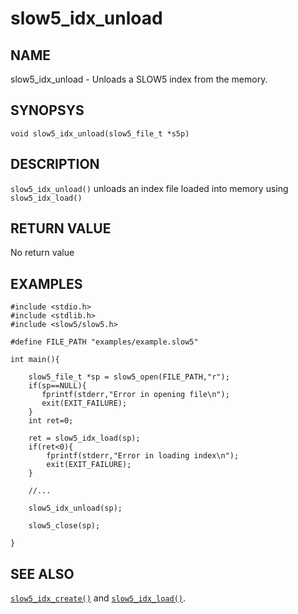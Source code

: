 # slow5_idx_unload

## NAME
slow5_idx_unload - Unloads a SLOW5 index from the memory.

## SYNOPSYS
`void slow5_idx_unload(slow5_file_t *s5p)`

## DESCRIPTION
`slow5_idx_unload()` unloads an index file loaded into memory using `slow5_idx_load()`

## RETURN VALUE
No return value



## EXAMPLES

```
#include <stdio.h>
#include <stdlib.h>
#include <slow5/slow5.h>

#define FILE_PATH "examples/example.slow5"

int main(){

    slow5_file_t *sp = slow5_open(FILE_PATH,"r");
    if(sp==NULL){
       fprintf(stderr,"Error in opening file\n");
       exit(EXIT_FAILURE);
    }
    int ret=0;

    ret = slow5_idx_load(sp);
    if(ret<0){
        fprintf(stderr,"Error in loading index\n");
        exit(EXIT_FAILURE);
    }

    //...

    slow5_idx_unload(sp);

    slow5_close(sp);

}
```

## SEE ALSO

[`slow5_idx_create()`](slow5_idx_create.md) and [`slow5_idx_load()`](slow5_idx_load.md).
